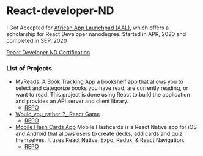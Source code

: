 # React-developer-ND

I Got Accepted for [African App Launchpad (AAL)](http://techleaders.eg/aal/), which offers a scholarship for React Developer nanodegree.
Started in APR, 2020 and completed in SEP, 2020

[React Developer ND Certification](https://confirm.udacity.com/FGG2Y6PW)

### List of Projects
- [MyReads: A Book Tracking App](https://book-tracking-app.netlify.app/)
a bookshelf app that allows you to select and categorize books you have read, are currently reading, or want to read. This project is done using React to build the application and provides an API server and client library.
    - [REPO](https://github.com/NohaaAa/MyReads-A-Book-Lending-App)
- [Would_you_rather..?_ React Game](https://ratherapp.netlify.app/)
    - [REPO](https://github.com/NohaaAa/would_you_rather-React_ND)
- [Mobile Flash Cards App]()
Mobile Flashcards is a React Native app for iOS and Android that allows users to create decks, add cards and quiz themselves. It uses React Native, Expo, Redux, & React Navigation.
    - [REPO](https://github.com/NohaaAa/MobileFalshCards_ReactNative_App)
